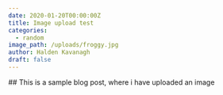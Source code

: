 ```yaml
---
date: 2020-01-20T00:00:00Z
title: Image upload test
categories:
  - random
image_path: /uploads/froggy.jpg
author: Halden Kavanagh
draft: false
---
```

\## This is a sample blog post, where i have uploaded an image

&nbsp;